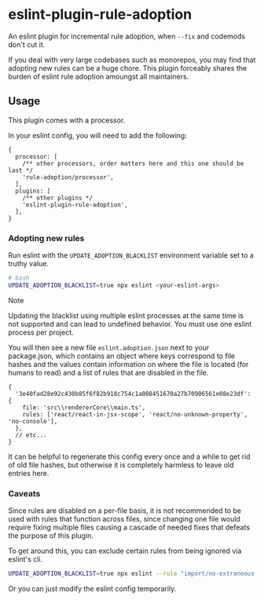# eslint-plugin-rule-adoption

An eslint plugin for incremental rule adoption, when `--fix` and codemods don't cut it.

If you deal with very large codebases such as monorepos, you may find that adopting new rules can be a huge chore.
This plugin forceably shares the burden of eslint rule adoption amoungst all maintainers.

## Usage

This plugin comes with a processor.

In your eslint config, you will need to add the following:

```json5
{
  processor: [
    /** other processors, order matters here and this one should be last */
    'rule-adoption/processor',
  ],
  plugins: [
    /** other plugins */
    'eslint-plugin-rule-adoption',
  ],
}
```

### Adopting new rules

Run eslint with the `UPDATE_ADOPTION_BLACKLIST` environment variable set to a truthy value.

```sh
# bash
UPDATE_ADOPTION_BLACKLIST=true npx eslint <your-eslint-args>
```

> [!NOTE]
> Updating the blacklist using multiple eslint processes at the same time is not supported and can lead to undefined behavior. You must use one eslint process per project.

You will then see a new file `eslint.adoption.json` next to your package.json, which contains an object where keys correspond to file hashes and the values contain information on where the file is located (for humans to read) and a list of rules that are disabled in the file.

```json5
{
  '3e40fad28e92c430b85f6f82b918c754c1a008451670a27b70906561e08e23df': {
    file: 'src\\rendererCore\\main.ts',
    rules: ['react/react-in-jsx-scope', 'react/no-unknown-property', 'no-console'],
  },
  // etc...
}
```

It can be helpful to regenerate this config every once and a while to get rid of old file hashes, but otherwise it is completely harmless to leave old entries here.

### Caveats

Since rules are disabled on a per-file basis, it is not recommended to be used with rules that function across files, since changing one file would require fixing multiple files causing a cascade of needed fixes that defeats the purpose of this plugin.

To get around this, you can exclude certain rules from being ignored via eslint's cli.

```sh
UPDATE_ADOPTION_BLACKLIST=true npx eslint --rule "import/no-extraneous-dependencies: off" <your-eslint-args>
```

Or you can just modify the eslint config temporarily.
